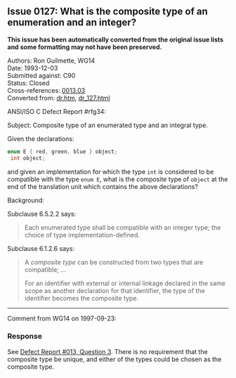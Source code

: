 ## Issue 0127: What is the composite type of an enumeration and an integer?

**This issue has been automatically converted from the original issue lists and some formatting may not have been preserved.**

Authors: Ron Guilmette, WG14  
Date: 1993-12-03  
Submitted against: C90  
Status: Closed  
Cross-references: [0013.03](../c90/issue0013.03.md)  
Converted from: [dr.htm](https://www.open-std.org/jtc1/sc22/wg14/www/docs/dr.htm), [dr_127.html](https://www.open-std.org/jtc1/sc22/wg14/www/docs/dr_127.html)

ANSI/ISO C Defect Report #rfg34:

Subject: Composite type of an enumerated type and an integral type.

Given the declarations:

```c
enum E { red, green, blue } object;
 int object;
```

and given an implementation for which the type `int` is considered to be
compatible with the type `enum E`, what is the composite type of `object` at the
end of the translation unit which contains the above declarations?

Background:

Subclause 6.5.2.2 says:

> Each enumerated type shall be compatible with an integer type; the choice of
> type implementation-defined.

Subclause 6.1.2.6 says:

> A *composite type* can be constructed from two types that are compatible; ...
>
> For an identifier with external or internal linkage declared in the same scope
> as another declaration for that identifier, the type of the identifier becomes
> the composite type.

---

Comment from WG14 on 1997-09-23:

### Response

See [Defect Report #013, Question 3](../c90/issue0013.03.md). There is no requirement
that the composite type be unique, and either of the types could be chosen as
the composite type.
